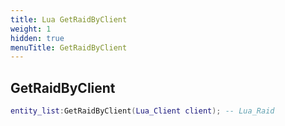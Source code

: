 ```yaml
---
title: Lua GetRaidByClient
weight: 1
hidden: true
menuTitle: GetRaidByClient
---
```

## GetRaidByClient
```lua
entity_list:GetRaidByClient(Lua_Client client); -- Lua_Raid
```